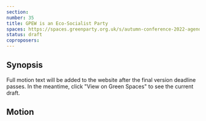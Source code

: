 ```yaml
---
section:
number: 35
title: GPEW is an Eco-Socialist Party
spaces: https://spaces.greenparty.org.uk/s/autumn-conference-2022-agenda-forum/?contentId=98641
status: draft
coproposers:
---
```

## Synopsis
Full motion text will be added to the website after the final version deadline passes. In the meantime, click "View on Green Spaces" to see the current draft.

## Motion
